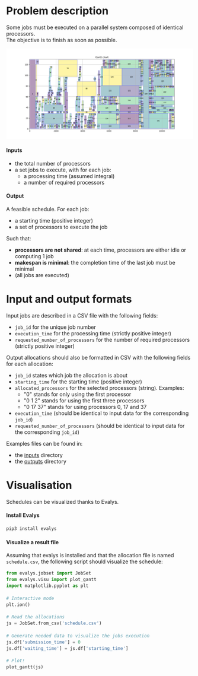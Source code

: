 # Problem description

Some jobs must be executed on a parallel system composed of identical processors.  
The objective is to finish as soon as possible.

![gantt chart](img/gantt.png "Gantt chart")

#### Inputs
- the total number of processors
- a set jobs to execute, with for each job:
  - a processing time (assumed integral)
  - a number of required processors

#### Output
A feasible schedule. For each job:
- a starting time (positive integer)
- a set of processors to execute the job

Such that:
- **processors are not shared**: at each time, processors are either idle or computing 1 job
- **makespan is minimal**: the completion time of the last job must be minimal
- (all jobs are executed)

# Input and output formats

Input jobs are described in a CSV file with the following fields:
- ``job_id`` for the unique job number
- ``execution_time`` for the processing time (strictly positive integer)
- ``requested_number_of_processors`` for the number of required processors (strictly positive integer)

Output allocations should also be formatted in CSV with the following fields for each allocation:
- ``job_id`` states which job the allocation is about
- ``starting_time`` for the starting time (positive integer)
- ``allocated_processors`` for the selected processors (string). Examples:
  - "0" stands for only using the first processor
  - "0 1 2" stands for using the first three processors
  - "0 17 37" stands for using processors 0, 17 and 37
- ``execution_time`` (should be identical to input data for the corresponding ``job_id``)
- ``requested_number_of_processors`` (should be identical to input data for the corresponding ``job_id``)

Examples files can be found in:
- the [inputs](inputs) directory
- the [outputs](outputs) directory

# Visualisation
Schedules can be visualized thanks to Evalys.

#### Install Evalys
``` bash
pip3 install evalys
```

#### Visualize a result file
Assuming that evalys is installed and that the allocation file is named
``schedule.csv``, the following script should visualize the schedule:

``` python
from evalys.jobset import JobSet
from evalys.visu import plot_gantt
import matplotlib.pyplot as plt

# Interactive mode
plt.ion()

# Read the allocations
js = JobSet.from_csv('schedule.csv')

# Generate needed data to visualize the jobs execution
js.df['submission_time'] = 0
js.df['waiting_time'] = js.df['starting_time']

# Plot!
plot_gantt(js)
```

